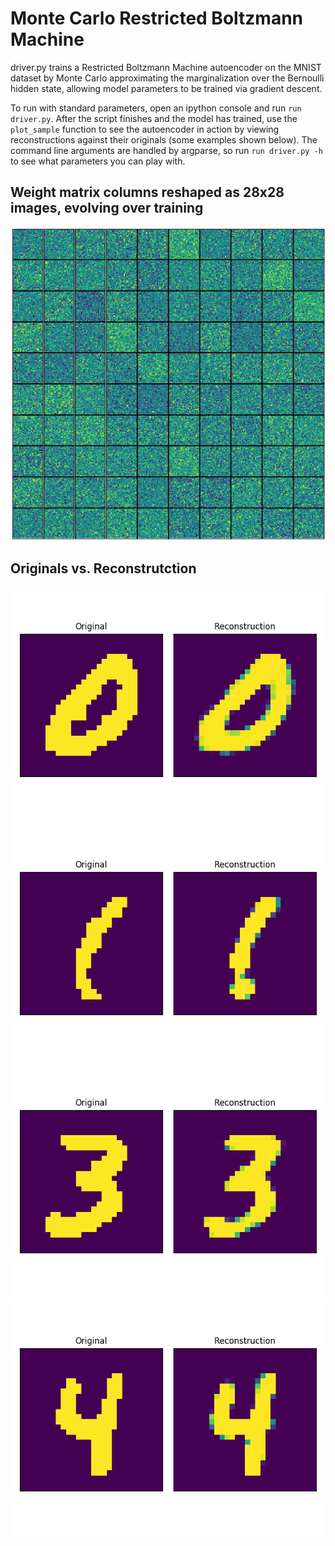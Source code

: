 # Monte Carlo Restricted Boltzmann Machine

driver.py trains a Restricted Boltzmann Machine autoencoder on the MNIST dataset by Monte Carlo approximating the marginalization over the Bernoulli hidden state, allowing model parameters to be trained via gradient descent.

To run with standard parameters, open an ipython console and run `run driver.py`. After the script finishes and the model has trained, use the `plot_sample` function to see the autoencoder in action by viewing reconstructions against their originals (some examples shown below). The command line arguments are handled by argparse, so run `run driver.py -h` to see what parameters you can play with.

## Weight matrix columns reshaped as 28x28 images, evolving over training
<img src='imgs/weights.gif'></img>

## Originals vs. Reconstrutction
<img src='imgs/0.png'></img>
<img src='imgs/1.png'></img>
<img src='imgs/3.png'></img>
<img src='imgs/4.png'></img>